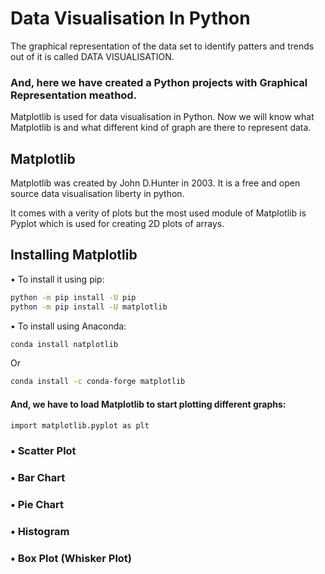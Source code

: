 # Data Visualisation In Python 
The graphical representation of the data set to identify patters and trends out of it is called DATA VISUALISATION.

### And, here we have created a Python projects with Graphical Representation meathod.

Matplotlib is used for data visualisation in Python. Now we will know what Matplotlib is and what different kind of graph are there to represent data.

## Matplotlib 
Matplotlib was created by John D.Hunter in 2003. It is a free and open source data visualisation liberty in python.

It comes with a verity of plots but the most used module of Matplotlib is Pyplot which is used for creating 2D plots of arrays.

## Installing Matplotlib 

• To install it using pip:
```bash
python -m pip install -U pip
python -m pip install -U matplotlib 
```
• To install using Anaconda:
```bash
conda install natplotlib
```
Or
```bash
conda install -c conda-forge matplotlib

```


#### And, we have to load Matplotlib to start plotting different graphs:

```bash
import matplotlib.pyplot as plt
```


### • Scatter Plot
### • Bar Chart 
### • Pie Chart
### • Histogram 
### • Box Plot (Whisker Plot)



